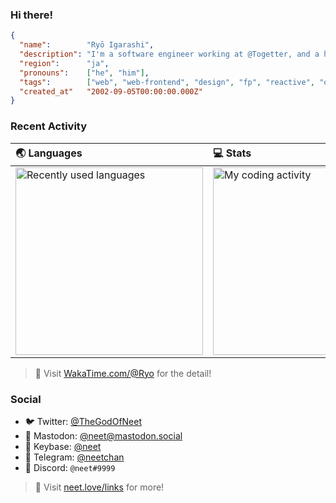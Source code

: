 ### Hi there!

```json
{
  "name":        "Ryō Igarashi",
  "description": "I'm a software engineer working at @Togetter, and a high schooler",
  "region":      "ja",
  "pronouns":    ["he", "him"],
  "tags":        ["web", "web-frontend", "design", "fp", "reactive", "ddd"],
  "created_at"   "2002-09-05T00:00:00.000Z"
}
```

### Recent Activity

| 🌏 Languages | 💻 Stats |
| :---------- | :------ |
| <img src="https://wakatime.com/share/@Ryo/6e0dd540-5902-4edf-a1aa-da52a37834f3.svg" alt="Recently used languages" height="300px" /> | <img src="https://wakatime.com/share/@Ryo/2dca4646-5d13-4faf-9154-bda5daddb9af.svg" alt="My coding activity" height="300px" /> |

> 🔗 Visit [WakaTime.com/@Ryo](https://wakatime.com/@Ryo) for the detail!

### Social

- 🐦 Twitter: [@TheGodOfNeet](https://twitter.com)
- 🐘 Mastodon: [@neet@mastodon.social](https://mastodon.social/@neet)
- 🔑 Keybase: [@neet](https://keybase.io/neet)
- 💌 Telegram: [@neetchan](https://keybase.io/neet)
- 👾 Discord: `@neet#9999`

> 🔗 Visit [neet.love/links](https://neet.love/links) for more!
